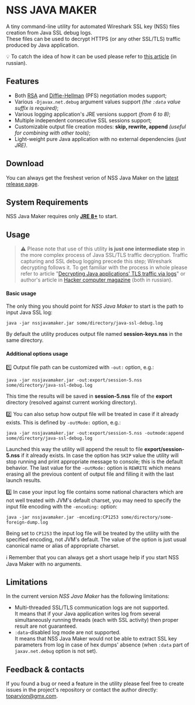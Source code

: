 # NSS JAVA MAKER
A tiny command-line utility for automated Wireshark SSL key (NSS) files creation from Java SSL debug logs.  
These files can be used to decrypt HTTPS (or any other SSL/TLS) traffic produced by Java application.

:bulb: To catch the idea of how it can be used please refer to [this article](https://xakep.ru/2015/08/14/log-almighty/) (in russian).

## Features

* Both [RSA](http://en.wikipedia.org/wiki/RSA_(cryptosystem)) and [Diffie-Hellman](http://en.wikipedia.org/wiki/Diffie–Hellman_key_exchange) (PFS) negotiation modes support;
* Various `-Djavax.net.debug` argument values support *(the `:data` value suffix is required)*;
* Various logging application's JRE versions support *(from 6 to 8)*;
* Multiple independent consecutive SSL sessions support;
* Customizable output file creation modes: **skip, rewrite, append** *(useful for combining with other tools)*;
* Light-weight pure Java application with no external dependencies *(just JRE)*.

## Download
You can always get the freshest verion of NSS Java Maker on the [latest release page](https://github.com/Toparvion/nss-java-maker/releases/latest).

## System Requirements
NSS Java Maker requires only [**JRE 8+**](http://www.oracle.com/technetwork/java/javase/downloads/2133155) to start.

## Usage
> :warning: Please note that use of this utility __is just one intermediate step__ in the more complex process of Java SSL/TLS traffic decryption. Traffic capturing and SSL debug logging precede this step; Wireshark decrypting follows it. To get familiar with the process in whole please refer to article "[Decrypting Java applications' TLS  traffic via logs](http://habrahabr.ru/post/254205/)" or author's article in [Hacker computer magazine](https://xakep.ru/2015/08/14/log-almighty/) (both in russian).

#### Basic usage
The only thing you should point for *NSS Java Maker* to start is the path to input Java SSL log:
```
java -jar nssjavamaker.jar some/directory/java-ssl-debug.log
```
By default the utility produces output file named **session-keys.nss** in the same directory.

#### Additional options usage
:one: Output file path can be customized with `-out:` option, e.g.:
```
java -jar nssjavamaker.jar -out:export/session-5.nss some/directory/java-ssl-debug.log
```
This time the results will be saved in **session-5.nss** file of the **export** directory (resolved against current working directory).

:two: You can also setup how output file will be treated in case if it already exists. This is defined by `-outMode:` option, e.g.:
```
java -jar nssjavamaker.jar -out:export/session-5.nss -outmode:append some/directory/java-ssl-debug.log
```
Launched this way the utility will append the result to file **export/session-5.nss** if it already exists. In case the option has `SKIP` value the utility will stop running and print appropriate message to console; this is the default behavior. The last value for the `-outMode:` option is `REWRITE` which means erasing all the previous content of output file and filling it with the last launch results.

:three: In case your input log file contains some national characters which are not well treated with JVM's default charset, you may need to specify the input file encoding with the `-encoding:` option:
```
java -jar nssjavamaker.jar -encoding:CP1253 some/directory/some-foreign-dump.log
```
Being set to `CP1253` the input log file will be treated by the utility with the specified encoding, not JVM's default. The value of the option is just usual canonical name or alias of appropriate charset.

:information_source: Remember that you can always get a short usage help if you start NSS Java Maker with no arguments.

## Limitations
In the current version *NSS Java Maker* has the following limitations:

* Multi-threaded SSL/TLS communication logs are not supported.  
It means that if your Java application writes log from several simultaneously running threads (each with SSL activity) then proper result are not guaranteed.
* `:data`-disabled log mode are not supported.   
It means that NSS Java Maker would not be able to extract SSL key parameters from log in case of hex dumps' absence (when `:data` part of `jaxav.net.debug` option is not set).

## Feedback & contacts
If you found a bug or need a feature in the utility please feel free to create issues in the project's repository or contact the author directly: toparvion@gmx.com.
